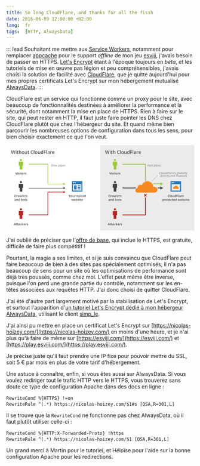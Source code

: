 ```yaml
---
title: So long CloudFlare, and thanks for all the fissh
date: 2016-06-09 12:00:00 +02:00
lang:  fr
tags:  [HTTP, AlwaysData]
---
```


::: lead
Souhaitant me mettre aux [Service Workers](https://developer.mozilla.org/fr/docs/Web/API/Service_Worker_API/Using_Service_Workers), notamment pour remplacer [appcache](https://developer.mozilla.org/fr/docs/Utiliser_Application_Cache) pour le support _offline_ de mon jeu [esviji](https://esviji.com/), j'avais besoin de passer en HTTPS. [Let's Encrypt](https://letsencrypt.org/) étant à l'époque toujours en _beta_, et les tutoriels de mise en œuvre pas légion et peu compréhensibles, j'avais choisi la solution de facilité avec [CloudFlare](https://www.cloudflare.com/), que je quitte aujourd'hui pour mes propres certificats Let's Encrypt sur mon hébergement mutualisé [AlwaysData](https://www.alwaysdata.com/fr/).
:::

CloudFlare est un service qui fonctionne comme un proxy pour le site, avec beaucoup de fonctionnalités destinées à améliorer la performance et la sécurité, dont notamment la mise en place de HTTPS. Rien à faire sur le site, qui peut rester en HTTP, il faut juste faire pointer les DNS chez CloudFlare plutôt que chez l'hébergeur du site. Et quand même bien parcourir les nombreuses options de configuration dans tous les sens, pour bien choisir exactement ce que l'on veut.

![](cloudflare.png "Un schéma montrant l'apport de Cloudflare")

J'ai oublié de préciser que l'[offre de base](https://www.cloudflare.com/plans/), qui inclue le HTTPS, est gratuite, difficile de faire plus compétitif !

Pourtant, la magie a ses limites, et si je suis convaincu que CloudFlare peut faire beaucoup de bien à des sites pas spécialement optimisés, il n'a pas beaucoup de sens pour un site où les optimisations de performance sont déjà très poussés, comme chez moi. L'effet peut même être inverse, puisque l'on perd une grande partie du contrôle, notamment sur les en-têtes associées aux requêtes HTTP. J'ai donc choisi de quitter CloudFlare.

J'ai été d'autre part largement motivé par la stabilisation de Let's Encrypt, et surtout l'apparition d'[un tutoriel Let's Encrypt dédié à mon hébergeur AlwaysData](http://forum.alwaysdata.com/viewtopic.php?id=4631), utilisant le client [simp_le](https://github.com/kuba/simp_le).

J'ai ainsi pu mettre en place un certificat Let's Encrypt sur [https://nicolas-hoizey.com/](https://nicolas-hoizey.com/) en moins d'une heure, et je n'ai plus qu'à faire de même sur [https://esviji.com/](https://esviji.com/) et [https://play.esviji.com/](https://play.esviji.com/).

Je précise juste qu'il faut prendre une IP fixe pour pouvoir mettre du SSL, soit 5 € par mois en plus de votre tarif d'hébergement.

Une astuce à connaître, enfin, si vous êtes aussi sur AlwaysData. Si vous voulez rediriger tout le trafic HTTP vers le HTTPS, vous trouverez sans doute ce type de configuration Apache dans des docs en ligne :

```apacheconf
RewriteCond %{HTTPS} !=on
RewriteRule ^(.*) https://nicolas-hoizey.com/$1#s [QSA,R=301,L]
```

Il se trouve que la `RewriteCond` ne fonctionne pas chez AlwaysData, où il faut plutôt utiliser celle-ci :

```apacheconf
RewriteCond %{HTTP:X-Forwarded-Proto} !https
RewriteRule ^(.*) https://nicolas-hoizey.com/$1 [QSA,R=301,L]
```

Un grand merci à Martin pour le tutoriel, et Héloïse pour l'aide sur la bonne configuration Apache pour les redirections.
